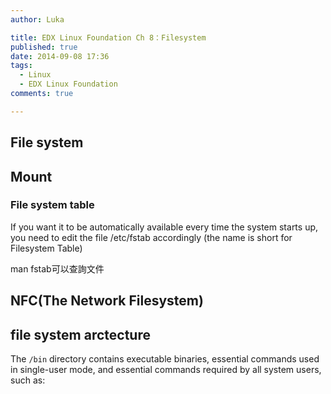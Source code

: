 ```yaml
---
author: Luka

title: EDX Linux Foundation Ch 8：Filesystem
published: true
date: 2014-09-08 17:36
tags:
  - Linux
  - EDX Linux Foundation
comments: true

---
```

## File system

## Mount


### File system table
 If you want it to be automatically available every time the system starts up, you need to edit the file /etc/fstab accordingly (the name is short for Filesystem Table)

 man fstab可以查詢文件

## NFC(The Network Filesystem)

## file system arctecture

The `/bin` directory contains executable binaries, essential commands used in single-user mode, and essential commands required by all system users, such as: